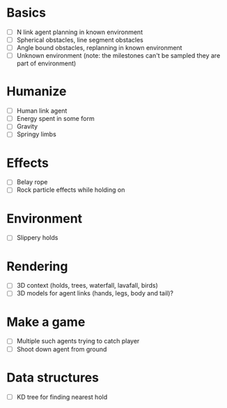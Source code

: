 # Basics
- [ ] N link agent planning in known environment
- [ ] Spherical obstacles, line segment obstacles
- [ ] Angle bound obstacles, replanning in known environment
- [ ] Unknown environment (note: the milestones can't be sampled they are part of environment)

# Humanize
- [ ] Human link agent
- [ ] Energy spent in some form
- [ ] Gravity
- [ ] Springy limbs

# Effects
- [ ] Belay rope
- [ ] Rock particle effects while holding on

# Environment
- [ ] Slippery holds

# Rendering
- [ ] 3D context (holds, trees, waterfall, lavafall, birds)
- [ ] 3D models for agent links (hands, legs, body and tail)?

# Make a game
- [ ] Multiple such agents trying to catch player
- [ ] Shoot down agent from ground

# Data structures
- [ ] KD tree for finding nearest hold
